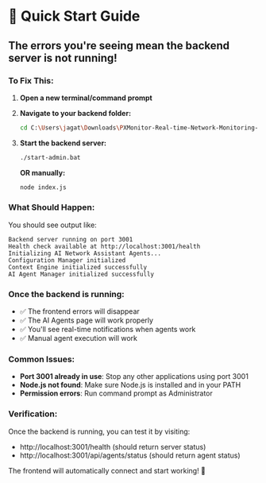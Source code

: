 # 🚀 Quick Start Guide

## The errors you're seeing mean the backend server is not running!

### **To Fix This:**

1. **Open a new terminal/command prompt**
2. **Navigate to your backend folder:**
   ```bash
   cd C:\Users\jagat\Downloads\PXMonitor-Real-time-Network-Monitoring-Diagnostic-Application\pxmonitor\backend
   ```

3. **Start the backend server:**
   ```bash
   ./start-admin.bat
   ```

   **OR manually:**
   ```bash
   node index.js
   ```

### **What Should Happen:**
You should see output like:
```
Backend server running on port 3001
Health check available at http://localhost:3001/health
Initializing AI Network Assistant Agents...
Configuration Manager initialized
Context Engine initialized successfully
AI Agent Manager initialized successfully
```

### **Once the backend is running:**
- ✅ The frontend errors will disappear
- ✅ The AI Agents page will work properly
- ✅ You'll see real-time notifications when agents work
- ✅ Manual agent execution will work

### **Common Issues:**
- **Port 3001 already in use**: Stop any other applications using port 3001
- **Node.js not found**: Make sure Node.js is installed and in your PATH
- **Permission errors**: Run command prompt as Administrator

### **Verification:**
Once the backend is running, you can test it by visiting:
- http://localhost:3001/health (should return server status)
- http://localhost:3001/api/agents/status (should return agent status)

The frontend will automatically connect and start working! 🎉